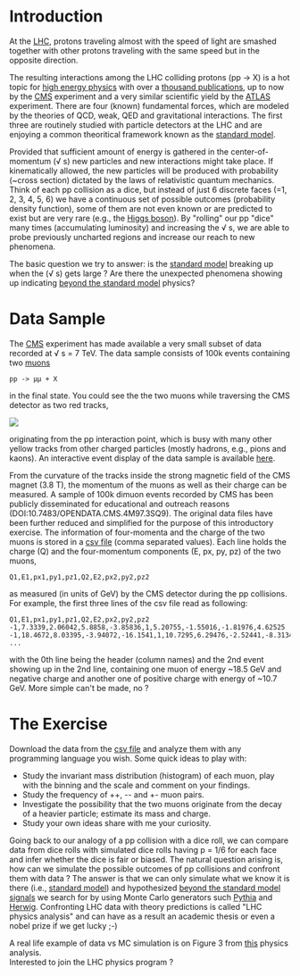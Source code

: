 
# Introduction
At the <a href="https://home.cern/science/accelerators/large-hadron-collider"> LHC</a>, 
protons traveling almost with the speed of light are smashed together with other protons traveling with the same speed but in the opposite direction.

The resulting interactions among the LHC colliding protons (pp -> X) is a hot topic for <a href="https://en.wikipedia.org/wiki/Particle_physics">high energy physics</a> 
with over a <a href="http://cms-results.web.cern.ch/cms-results/public-results/publications-vs-time/">thousand publications</a>, 
up to now by the <a href="http://cms.cern">CMS</a> experiment and a very similar scientific yield by the <a href="http://atlas.cern">ATLAS</a> experiment. 
There are four (known) fundamental forces, which are modeled by the theories of QCD, weak, QED and gravitational interactions. 
The first three are routinely studied with particle detectors at the LHC and are enjoying a common theoritical framework known as the <a href="https://en.wikipedia.org/wiki/Standard_Model">standard model</a>.

Provided that sufficient amount of energy is gathered in the center-of-momentum (<span>&#8730; s</span>) 
new particles and new interactions might take place. If kinematically allowed, the new particles will be produced
with probability (~cross section) dictated by the laws of relativistic quantum mechanics. 
Think of each pp collision as a dice, but instead of just 6 discrete faces (=1, 2, 3, 4, 5, 6) we have a continuous set of possible outcomes (probability density function), 
some of them are not even known or are predicted to exist but are very rare (e.g., the <a href="https://en.wikipedia.org/wiki/Higgs_boson">Higgs boson</a>).
By "rolling" our pp "dice" many times (accumulating luminosity) and increasing the <span>&#8730; s</span>, we are able to probe previously uncharted regions and increase our reach to new phenomena.

The basic question we try to answer: is the <a href="https://en.wikipedia.org/wiki/Standard_Model">standard model</a> 
breaking up when the (<span>&#8730; s</span>) gets large ? Are there the unexpected phenomena showing up indicating
<a href="https://en.wikipedia.org/wiki/Physics_beyond_the_Standard_Model">beyond the standard model</a> physics?

# Data Sample
The <a href="https://home.cern/science/experiments/cms">CMS</a> experiment has made available a very small subset of data recorded at <span>&#8730; s</span> = 7 TeV. 
The data sample consists of 100k events containing two <a href="https://en.wikipedia.org/wiki/Muon">muons</a>
```
pp -> μμ + X
```
in the final state.
You could see the the two muons while traversing the CMS detector as two red tracks, 

<img src = "http://theofil.web.cern.ch/theofil/images/eventDisplay.png">

originating from the pp interaction point, which is busy with many other yellow tracks from other charged particles (mostly hadrons, e.g., pions and kaons).
An interactive event display of the data sample is available <a href="http://opendata.cern.ch/record/303">here</a>.

From the curvature of the tracks inside the strong magnetic field of the CMS magnet (3.8 T), the momentum of the muons as well as their charge can be measured.
A sample of 100k dimuon events recorded by CMS has been publicly disseminated for educational and outreach reasons (DOI:10.7483/OPENDATA.CMS.4M97.3SQ9).
The original data files have been further reduced and simplified for the purpose of this introductory exercise. 
The information of four-momenta and the charge of the two muons is stored in a <a href="http://theofil.web.cern.ch/theofil/files/cms_dimuons.txt">csv file</a> (comma separated values).
Each line holds the charge (Q) and the four-momentum components (E, px, py, pz) of the two muons,
```
Q1,E1,px1,py1,pz1,Q2,E2,px2,py2,pz2
```
as measured (in units of GeV) by the CMS detector during the pp collisions.
For example, the first three lines of the csv file  read as following:
```
Q1,E1,px1,py1,pz1,Q2,E2,px2,py2,pz2
-1,7.3339,2.06042,5.8858,-3.85836,1,5.20755,-1.55016,-1.81976,4.62525
-1,18.4672,8.03395,-3.94072,-16.1541,1,10.7295,6.29476,-2.52441,-8.31349
...
```
with the 0th line being the header (column names) and the 2nd event showing up in the 2nd line, containing one muon of energy ~18.5 GeV and negative charge and another one of positive charge
with energy of ~10.7 GeV. 
More simple can't be made, no ?

# The Exercise
Download the data from the <a href="http://theofil.web.cern.ch/theofil/files/cms_dimuons.txt">csv file</a> and analyze them with any programming language you wish.
Some quick ideas to play with:
* Study the invariant mass distribution (histogram) of each muon, play with the binning and the scale and comment on your findings.
* Study the frequency of ++, -- and +- muon pairs.
* Investigate the possibility that the two muons originate from the decay of a heavier particle; estimate its mass and charge.
* Study your own ideas share with me your curiosity.


Going back to our analogy of a pp collision with a dice roll, we can compare data from dice rolls with simulated dice rolls having p = 1/6 for each face and infer whether the dice is fair or biased. The natural question arising is, how can we simulate the possible outcomes of pp collisions and confront them with data ? 
The answer is that we can only simulate what we know it is there (i.e., <a href="https://en.wikipedia.org/wiki/Standard_Model">standard model</a>) 
and hypothesized <a href="https://en.wikipedia.org/wiki/Physics_beyond_the_Standard_Model">beyond the standard model signals</a> we search for by using Monte Carlo generators such <a href="https://pythia.org">Pythia</a> and <a href="http://herwig.hepforge.org">Herwig</a>.
Confronting LHC data with theory predictions is called "LHC physics analysis" and can have as a result an academic thesis or even a nobel prize if we get lucky  ;-)

A real life example of data vs MC simulation is on Figure 3 from <a href="https://cms.cern/news/lhc-vector-boson-collider-0">this</a> physics analysis.
<br>
Interested to join the LHC physics program ? 









